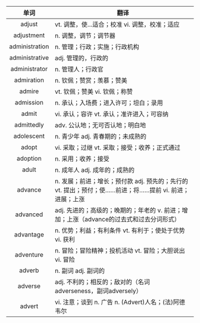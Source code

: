 |单词|翻译  |
|:--:|--| 
|	adjust  		|		vt. 调整，使…适合；校准 vi. 调整，校准；适应	|		
|	adjustment  		|		n. 调整，调节；调节器	|		
|	administration  		|		n. 管理；行政；实施；行政机构	|		
|	administrative  		|		adj. 管理的，行政的	|		
|	administrator  		|		n. 管理人；行政官	|		
|	admiration  		|		n. 钦佩；赞赏；羡慕；赞美	|		
|	admire  		|		vt. 钦佩；赞美 vi. 钦佩；称赞	|		
|	admission  		|		n. 承认；入场费；进入许可；坦白；录用	|		
|	admit  		|		vi. 承认；容许 vt. 承认；准许进入；可容纳	|		
|	admittedly  		|		adv. 公认地；无可否认地；明白地	|		
|	adolescent  		|		n. 青少年 adj. 青春期的；未成熟的	|		
|	adopt  		|		vi. 采取；过继 vt. 采取；接受；收养；正式通过	|		
|	adoption  		|		n. 采用；收养；接受	|		
|	adult  		|		n. 成年人 adj. 成年的；成熟的	|		
|	advance  		|		n. 发展；前进；增长；预付款 adj. 预先的；先行的 vt. 提出；预付；使……前进；将……提前 vi. 前进；进展；上涨	|		
|	advanced  		|		adj. 先进的；高级的；晚期的；年老的 v. 前进；增加；上涨（advance的过去式和过去分词形式）	|		
|	advantage  		|		n. 优势；利益；有利条件 vt. 有利于；使处于优势 vi. 获利	|		
|	adventure  		|		n. 冒险；冒险精神；投机活动 vt. 冒险；大胆说出 vi. 冒险	|		
|	adverb  		|		n. 副词 adj. 副词的	|		
|	adverse  		|		adj. 不利的；相反的；敌对的（名词adverseness，副词adversely）	|		
|	advert  		|		vi. 注意；谈到 n. 广告 n. (Advert)人名；(法)阿德韦尔	|